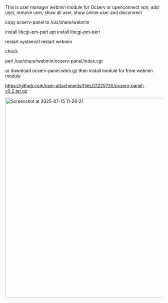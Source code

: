 This is user manager webmin module for Ocserv or openconnect vpn, add user, remove user, show all user, show online user and disconnect

copy ocserv-panel
to
/usr/share/webmin

install libcgi-pm-perl
apt install libcgi-pm-perl

restart
systemctl restart webmin

check

perl /usr/share/webmin/ocserv-panel/index.cgi

or
download ocserv-panel.wbm.gz
then
install module for from webmin module

https://github.com/user-attachments/files/21225720/ocserv-panel-v0.2.tar.gz


<img width="1345" height="639" alt="Screenshot at 2025-07-15 11-28-21" src="https://github.com/user-attachments/assets/3977d5e1-82d0-4f07-be80-c4b29e569d22" />


